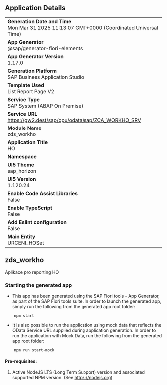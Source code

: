 ## Application Details
|               |
| ------------- |
|**Generation Date and Time**<br>Mon Mar 31 2025 11:13:07 GMT+0000 (Coordinated Universal Time)|
|**App Generator**<br>@sap/generator-fiori-elements|
|**App Generator Version**<br>1.17.0|
|**Generation Platform**<br>SAP Business Application Studio|
|**Template Used**<br>List Report Page V2|
|**Service Type**<br>SAP System (ABAP On Premise)|
|**Service URL**<br>https://gw2.dest/sap/opu/odata/sap/ZCA_WORKHO_SRV|
|**Module Name**<br>zds_workho|
|**Application Title**<br>HO|
|**Namespace**<br>|
|**UI5 Theme**<br>sap_horizon|
|**UI5 Version**<br>1.120.24|
|**Enable Code Assist Libraries**<br>False|
|**Enable TypeScript**<br>False|
|**Add Eslint configuration**<br>False|
|**Main Entity**<br>URCENI_HOSet|

## zds_workho

Aplikace pro reporting HO

### Starting the generated app

-   This app has been generated using the SAP Fiori tools - App Generator, as part of the SAP Fiori tools suite.  In order to launch the generated app, simply run the following from the generated app root folder:

```
    npm start
```

- It is also possible to run the application using mock data that reflects the OData Service URL supplied during application generation.  In order to run the application with Mock Data, run the following from the generated app root folder:

```
    npm run start-mock
```

#### Pre-requisites:

1. Active NodeJS LTS (Long Term Support) version and associated supported NPM version.  (See https://nodejs.org)


